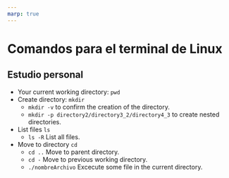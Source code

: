 ```yaml
---
marp: true
---
```


# Comandos para el terminal de Linux
## Estudio personal
- Your current working directory: `pwd`
- Create directory: `mkdir`
    - `mkdir -v` to confirm the creation of the directory.
    - `mkdir -p directory2/directory3_2/directory4_3` to create nested directories.
- List files `ls`
    - `ls -R` List all files.
- Move to directory `cd`
    - `cd ..` Move to parent directory.
    - `cd -` Move to previous working directory.
    - `./nombreArchivo`  Excecute some file in the current directory.